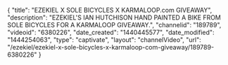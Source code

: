 {
    "title": "EZEKIEL X SOLE BICYCLES X KARMALOOP.com GIVEAWAY",
    "description": "EZEKIEL'S IAN HUTCHISON HAND PAINTED A BIKE FROM SOLE BICYCLES FOR A KARMALOOP GIVEAWAY.",
    "channelid": "189789",
    "videoid": "6380226",
    "date_created": "1440445577",
    "date_modified": "1444254063",
    "type": "captivate",
    "layout": "channelVideo",
    "url": "\/ezekiel\/ezekiel-x-sole-bicycles-x-karmaloop-com-giveaway\/189789-6380226"
}